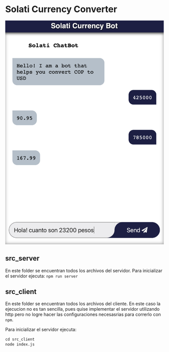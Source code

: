 # Solati Currency Converter

![plot](images/Solatibot.png)

## src_server

En este folder se encuentran todos los archivos del servidor.
Para inicializar el servidor ejecuta:
`npm run server`

## src_client

En este folder se encuentran todos los archivos del cliente.
En este caso la ejecucion no es tan sencilla, pues quise implementar el servidor utilizando http pero no logre hacer las configuraciones necesasrias para correrlo con `npm`.

Para inicializar el servidor ejecuta:

```
cd src_client
node index.js
```
